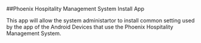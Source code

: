 ##Phoenix Hospitality Management System Install App

This app will allow the system administartor to install common setting used by the app of the Android Devices that use the Phoenix Hospitality Management System.
